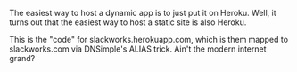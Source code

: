 The easiest way to host a dynamic app is to just put it on Heroku.  Well, it turns out
that the easiest way to host a static site is also Heroku.

This is the "code" for slackworks.herokuapp.com, which is them mapped to slackworks.com
via DNSimple's ALIAS trick.  Ain't the modern internet grand?
